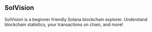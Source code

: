 ## SolVision
SolVision is a beginner friendly Solana blockchain explorer. Understand blockchain statistics, your transactions on chain, and more! 
